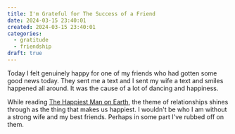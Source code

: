 ```yaml
---
title: I'm Grateful for The Success of a Friend
date: 2024-03-15 23:40:01
created: 2024-03-15 23:40:01
categories:
  - gratitude
  - friendship
draft: true
---
```

Today I felt genuinely happy for one of my friends who had gotten some good news today. They sent me a text and I sent my wife a text and smiles happened all around. It was the cause of a lot of dancing and happiness. 

While reading [The Happiest Man on Earth](../book-review/the-happiest-man-on-earth.md), the theme of relationships shines through as the thing that makes us happiest. I wouldn't be who I am without a strong wife and my best friends. Perhaps in some part I've rubbed off on them. 
